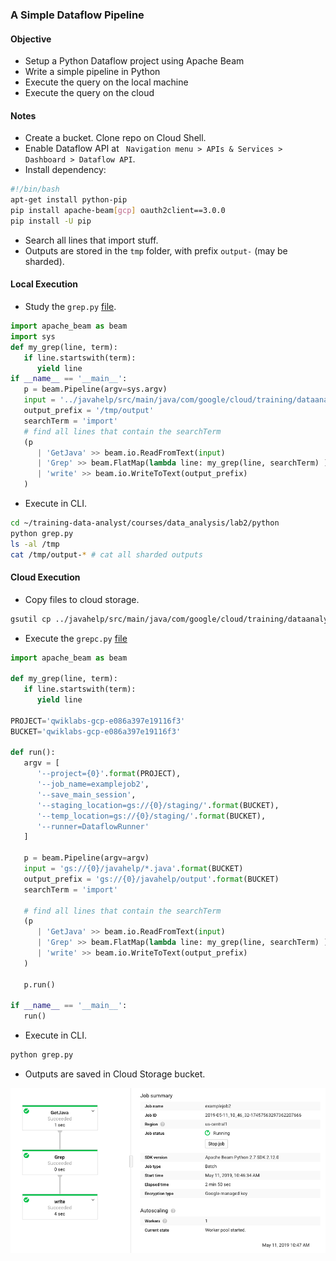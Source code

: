### A Simple Dataflow Pipeline
#### Objective
* Setup a Python Dataflow project using Apache Beam
* Write a simple pipeline in Python
* Execute the query on the local machine
* Execute the query on the cloud

#### Notes
* Create a bucket. Clone repo on Cloud Shell.
* Enable Dataflow API at ` Navigation menu > APIs & Services > Dashboard > Dataflow API`.
* Install dependency:

```bash
#!/bin/bash
apt-get install python-pip
pip install apache-beam[gcp] oauth2client==3.0.0
pip install -U pip
```

* Search all lines that import stuff.
* Outputs are stored in the `tmp` folder, with prefix `output-` (may be sharded).

#### Local Execution
* Study the `grep.py` [file](123).

```Python
import apache_beam as beam
import sys
def my_grep(line, term):
   if line.startswith(term):
      yield line
if __name__ == '__main__':
   p = beam.Pipeline(argv=sys.argv)
   input = '../javahelp/src/main/java/com/google/cloud/training/dataanalyst/javahelp/*.java'
   output_prefix = '/tmp/output'
   searchTerm = 'import'
   # find all lines that contain the searchTerm
   (p
      | 'GetJava' >> beam.io.ReadFromText(input)
      | 'Grep' >> beam.FlatMap(lambda line: my_grep(line, searchTerm) )
      | 'write' >> beam.io.WriteToText(output_prefix)
   )

```

* Execute in CLI.

```bash
cd ~/training-data-analyst/courses/data_analysis/lab2/python
python grep.py
ls -al /tmp
cat /tmp/output-* # cat all sharded outputs
```

#### Cloud Execution
* Copy files to cloud storage.

```bash
gsutil cp ../javahelp/src/main/java/com/google/cloud/training/dataanalyst/javahelp/*.java gs://$BUCKET/javahelp
```

* Execute the `grepc.py` [file](hh)

```Python
import apache_beam as beam

def my_grep(line, term):
   if line.startswith(term):
      yield line

PROJECT='qwiklabs-gcp-e086a397e19116f3'
BUCKET='qwiklabs-gcp-e086a397e19116f3'

def run():
   argv = [
      '--project={0}'.format(PROJECT),
      '--job_name=examplejob2',
      '--save_main_session',
      '--staging_location=gs://{0}/staging/'.format(BUCKET),
      '--temp_location=gs://{0}/staging/'.format(BUCKET),
      '--runner=DataflowRunner'
   ]

   p = beam.Pipeline(argv=argv)
   input = 'gs://{0}/javahelp/*.java'.format(BUCKET)
   output_prefix = 'gs://{0}/javahelp/output'.format(BUCKET)
   searchTerm = 'import'

   # find all lines that contain the searchTerm
   (p
      | 'GetJava' >> beam.io.ReadFromText(input)
      | 'Grep' >> beam.FlatMap(lambda line: my_grep(line, searchTerm) )
      | 'write' >> beam.io.WriteToText(output_prefix)
   )

   p.run()

if __name__ == '__main__':
   run()
```


* Execute in CLI.
```bash
python grep.py
```

* Outputs are saved in Cloud Storage bucket.

![alt-text](figs/dataflow.png)
